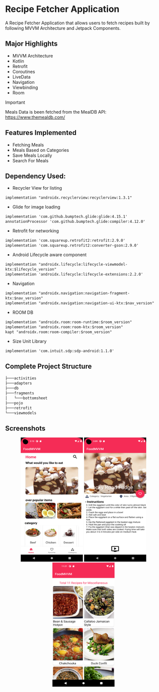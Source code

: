 
# Recipe Fetcher Application

A Recipe Fetcher Application that allows users to fetch recipes built by following MVVM Architecture and Jetpack Components.

## Major Highlights

- MVVM Architecture
- Kotlin
- Retrofit
- Coroutines
- LiveData
- Navigation
- Viewbinding
- Room

> [!IMPORTANT]
> Meals Data is been fetched from the MealDB API: https://www.themealdb.com/

## Features Implemented

- Fetching Meals
- Meals Based on Categories
- Save Meals Locally
- Search For Meals

## Dependency Used:

- Recycler View for listing
```
implementation "androidx.recyclerview:recyclerview:1.3.1"
```
- Glide for image loading
```
implementation 'com.github.bumptech.glide:glide:4.15.1'
annotationProcessor 'com.github.bumptech.glide:compiler:4.12.0'
```
- Retrofit for networking
```
implementation 'com.squareup.retrofit2:retrofit:2.9.0'
implementation 'com.squareup.retrofit2:converter-gson:2.9.0'
```
- Android Lifecycle aware component
```
implementation "androidx.lifecycle:lifecycle-viewmodel-ktx:$lifecycle_version"
implementation 'androidx.lifecycle:lifecycle-extensions:2.2.0'
```
- Navigation
```
implementation "androidx.navigation:navigation-fragment-ktx:$nav_version"
implementation "androidx.navigation:navigation-ui-ktx:$nav_version"
```
- ROOM DB
```
implementation "androidx.room:room-runtime:$room_version"
implementation "androidx.room:room-ktx:$room_version"
kapt "androidx.room:room-compiler:$room_version"
```
- Size Unit Library
```
implementation 'com.intuit.sdp:sdp-android:1.1.0'
```

## Complete Project Structure

```
├───activities
├───adapters
├───db
├───fragments
│   └───bottomsheet
├───pojo
├───retrofit
└───viewmodels

```

## Screenshots

<p align="center">
<img src="https://github.com/gunishjain/FoodMVVM/blob/main/screenshots/1.png" width="200" height="400"> 
<img src="https://github.com/gunishjain/FoodMVVM/blob/main/screenshots/2.png" width="200" height="400">
<img src="https://github.com/gunishjain/FoodMVVM/blob/main/screenshots/3.png" width="200" height="400">
</p>



